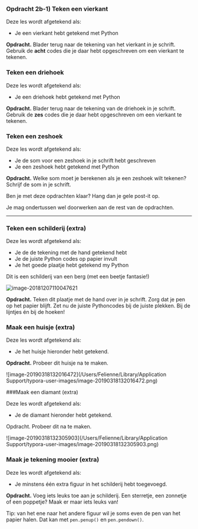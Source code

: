 ### Opdracht 2b-1) Teken een vierkant

Deze les wordt afgetekend als:

- Je een vierkant hebt getekend met Python

**Opdracht.** Blader terug naar de tekening van het vierkant in je schrift. Gebruik de **acht** codes die je daar hebt opgeschreven om een vierkant te tekenen.



### Teken een driehoek

Deze les wordt afgetekend als:

- Je een driehoek hebt getekend met Python

**Opdracht.** Blader terug naar de tekening van de driehoek in je schrift. 
Gebruik de **zes** codes die je daar hebt opgeschreven om een vierkant te tekenen.



### Teken een zeshoek 

Deze les wordt afgetekend als:

- Je de som voor een zeshoek in je schrift hebt geschreven
- Je een zeshoek hebt getekend met Python

**Opdracht.** Welke som moet je berekenen als je een zeshoek wilt tekenen? Schrijf de som in je schrift.

Ben je met deze opdrachten klaar? Hang dan je gele post-it op.

Je mag ondertussen wel doorwerken aan de rest van de opdrachten.

---
 <div style="page-break-after: always;"></div>

### Teken een schilderij (extra)

Deze les wordt afgetekend als:

- Je de de tekening met de hand getekend hebt
- Je de juiste Python codes op papier invult
- Je het goede plaatje hebt getekend my Python



Dit is een schilderij van een berg (met een beetje fantasie!)

![image-20181207110047621](/Users/Felienne/Library/Application%20Support/typora-user-images/image-20181207110047621.png)



**Opdracht.** Teken dit plaatje met de hand over in je schrift. Zorg dat je pen op het papier blijft. Zet nu de juiste Pythoncodes bij de juiste plekken. Bij de lijntjes én bij de hoeken!



### Maak een huisje  (extra)

Deze les wordt afgetekend als:

- Je het huisje hieronder hebt getekend.

**Opdracht.** Probeer dit huisje na te maken.



![image-20190318132016472](/Users/Felienne/Library/Application Support/typora-user-images/image-20190318132016472.png)

###Maak een diamant  (extra)

Deze les wordt afgetekend als:

- Je de diamant hieronder hebt getekend.

Opdracht. Probeer dit na te maken.


![image-20190318132305903](/Users/Felienne/Library/Application Support/typora-user-images/image-20190318132305903.png)



### Maak je tekening mooier (extra)

Deze les wordt afgetekend als:

- Je minstens één extra figuur in het schilderij hebt toegevoegd.

**Opdracht.** Voeg iets leuks toe aan je schilderij. Een sterretje, een zonnetje of een poppetje? Maak er maar iets leuks van!

Tip: van het ene naar het andere figuur wil je soms even de pen van het papier halen. Dat kan met `pen.penup()` en `pen.pendown()`.
